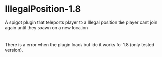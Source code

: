 # IllegalPosition-1.8
A spigot plugin that teleports player to a Illegal position the player cant join again until they spawn on a new location

#

There is a error when the plugin loads but idc it works for 1.8 (only tested version).
